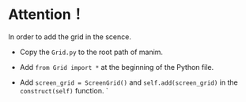 # Attention！
In order to add the grid in the scence.

* Copy the `Grid.py` to the root path of manim.

* Add `from Grid import *` at the beginning of the Python file.

* Add `screen_grid = ScreenGrid()` and `self.add(screen_grid)` in the `construct(self)` function.
`
